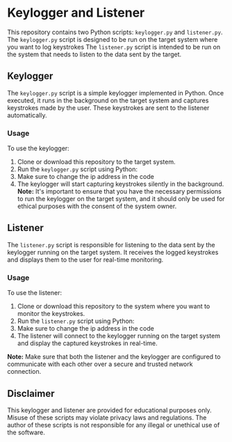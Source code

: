 # Keylogger and Listener
This repository contains two Python scripts: `keylogger.py` and `listener.py`.
The `keylogger.py` script is designed to be run on the target system where you want to log keystrokes
The `listener.py` script is intended to be run on the system that needs to listen to the data sent by the target.

## Keylogger
The `keylogger.py` script is a simple keylogger implemented in Python. Once executed, it runs in the background on the target system and captures keystrokes made by the user. These keystrokes are sent to the listener automatically.

### Usage
To use the keylogger:
1. Clone or download this repository to the target system.
2. Run the `keylogger.py` script using Python:
3. Make sure to change the ip address in the code
4. The keylogger will start capturing keystrokes silently in the background.
**Note:** It's important to ensure that you have the necessary permissions to run the keylogger on the target system, and it should only be used for ethical purposes with the consent of the system owner.

## Listener
The `listener.py` script is responsible for listening to the data sent by the keylogger running on the target system. It receives the logged keystrokes and displays them to the user for real-time monitoring.

### Usage
To use the listener:
1. Clone or download this repository to the system where you want to monitor the keystrokes.
2. Run the `listener.py` script using Python:
3. Make sure to change the ip address in the code
4. The listener will connect to the keylogger running on the target system and display the captured keystrokes in real-time.

**Note:** Make sure that both the listener and the keylogger are configured to communicate with each other over a secure and trusted network connection.

## Disclaimer
This keylogger and listener are provided for educational purposes only. Misuse of these scripts may violate privacy laws and regulations. The author of these scripts is not responsible for any illegal or unethical use of the software.

